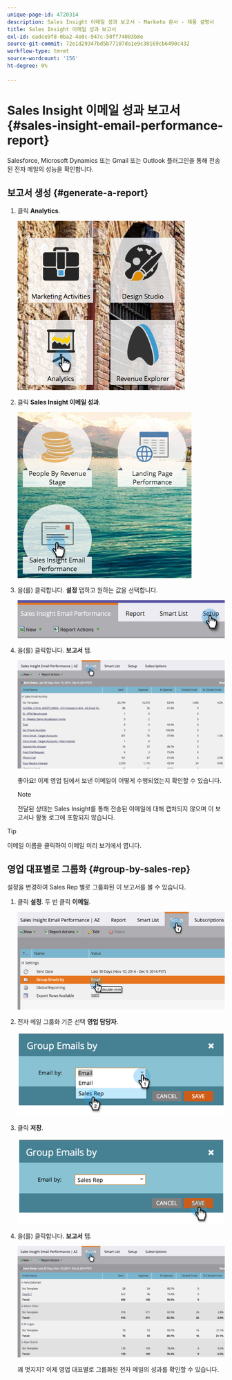 ```yaml
---
unique-page-id: 4720314
description: Sales Insight 이메일 성과 보고서 - Marketo 문서 - 제품 설명서
title: Sales Insight 이메일 성과 보고서
exl-id: eadce9f8-0ba2-4e0c-947c-50ff74003b8e
source-git-commit: 72e1d29347bd5b77107da1e9c30169cb6490c432
workflow-type: tm+mt
source-wordcount: '156'
ht-degree: 0%

---
```


# Sales Insight 이메일 성과 보고서 {#sales-insight-email-performance-report}

Salesforce, Microsoft Dynamics 또는 Gmail 또는 Outlook 플러그인을 통해 전송된 전자 메일의 성능을 확인합니다.

## 보고서 생성 {#generate-a-report}

1. 클릭 **Analytics**.

   ![](assets/mainnav-analyticshand-small.png)

1. 클릭 **Sales Insight 이메일 성과**.

   ![](assets/analytics-salesemailreporthand.png)

1. 을(를) 클릭합니다. **설정** 탭하고 원하는 값을 선택합니다.

   ![](assets/three.png)

1. 을(를) 클릭합니다. **보고서** 탭.

   ![](assets/image2014-12-9-12-3a5-3a35.png)

   좋아요! 이제 영업 팀에서 보낸 이메일이 어떻게 수행되었는지 확인할 수 있습니다.

   >[!NOTE]
   >
   >전달된 상태는 Sales Insight를 통해 전송된 이메일에 대해 캡처되지 않으며 이 보고서나 활동 로그에 포함되지 않습니다.

>[!TIP]
>
>이메일 이름을 클릭하여 이메일 미리 보기에서 엽니다.

## 영업 대표별로 그룹화 {#group-by-sales-rep}

설정을 변경하여 Sales Rep 별로 그룹화된 이 보고서를 볼 수 있습니다.

1. 클릭 **설정**. 두 번 클릭 **이메일**.

   ![](assets/image2014-12-9-12-3a12-3a19.png)

1. 전자 메일 그룹화 기준 선택 **영업 담당자**.

   ![](assets/image2014-12-9-12-3a16-3a42.png)

1. 클릭 **저장**.

   ![](assets/image2014-12-9-12-3a17-3a39.png)

1. 을(를) 클릭합니다. **보고서** 탭.

   ![](assets/image2014-12-9-12-3a19-3a7.png)

   꽤 멋지지? 이제 영업 대표별로 그룹화된 전자 메일의 성과를 확인할 수 있습니다.
